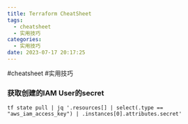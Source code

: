 ```yaml
---
title: Terraform CheatSheet
tags:
  - cheatsheet
  - 实用技巧
categories:
  - 实用技巧
date: 2023-07-17 20:17:25
---
```

#cheatsheet 
#实用技巧 

### 获取创建的IAM User的secret

``` shell
tf state pull | jq '.resources[] | select(.type == "aws_iam_access_key") | .instances[0].attributes.secret'
```

